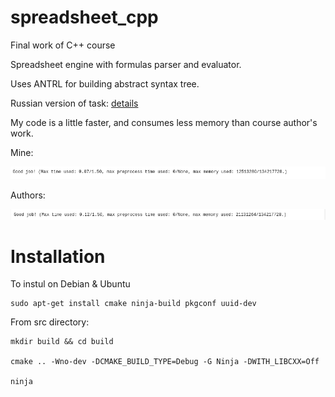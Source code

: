 # spreadsheet_cpp
Final work of C++ course

Spreadsheet engine with formulas parser and evaluator.

Uses ANTRL for building abstract syntax tree.

Russian version of task: [details](info/task.pdf)

My code is a little faster, and consumes less memory than course author's work.

Mine:

![This is an image of mine work](info/mine.png)

Authors:

![This is an image of authors work](info/authors.png)

# Installation

To instul on Debian & Ubuntu

```
sudo apt-get install cmake ninja-build pkgconf uuid-dev
```

From src directory:

```
mkdir build && cd build

cmake .. -Wno-dev -DCMAKE_BUILD_TYPE=Debug -G Ninja -DWITH_LIBCXX=Off 

ninja
```

